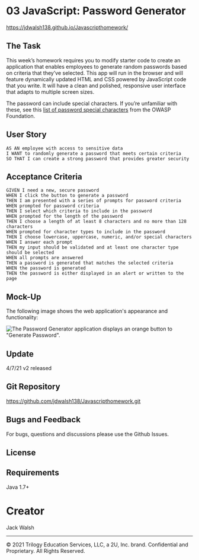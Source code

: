 # 03 JavaScript: Password Generator

https://jdwalsh138.github.io/Javascripthomework/

## The Task

This week’s homework requires you to modify starter code to create an application that enables employees to generate random passwords based on criteria that they’ve selected. This app will run in the browser and will feature dynamically updated HTML and CSS powered by JavaScript code that you write. It will have a clean and polished, responsive user interface that adapts to multiple screen sizes.

The password can include special characters. If you’re unfamiliar with these, see this [list of password special characters](https://www.owasp.org/index.php/Password_special_characters) from the OWASP Foundation.

## User Story

```
AS AN employee with access to sensitive data
I WANT to randomly generate a password that meets certain criteria
SO THAT I can create a strong password that provides greater security
```

## Acceptance Criteria

```
GIVEN I need a new, secure password
WHEN I click the button to generate a password
THEN I am presented with a series of prompts for password criteria
WHEN prompted for password criteria
THEN I select which criteria to include in the password
WHEN prompted for the length of the password
THEN I choose a length of at least 8 characters and no more than 128 characters
WHEN prompted for character types to include in the password
THEN I choose lowercase, uppercase, numeric, and/or special characters
WHEN I answer each prompt
THEN my input should be validated and at least one character type should be selected
WHEN all prompts are answered
THEN a password is generated that matches the selected criteria
WHEN the password is generated
THEN the password is either displayed in an alert or written to the page
```

## Mock-Up

The following image shows the web application's appearance and functionality:

![The Password Generator application displays an orange button to "Generate Password".](./Assets/03-mockup.JPG)


## Update

4/7/21 v2 released

## Git Repository 

https://github.com/jdwalsh138/Javascripthomework.git

## Bugs and Feedback
For bugs, questions and discussions please use the Github Issues.

## License

## Requirements
Java 1.7+

# Creator

Jack Walsh

- - -
© 2021 Trilogy Education Services, LLC, a 2U, Inc. brand. Confidential and Proprietary. All Rights Reserved.

